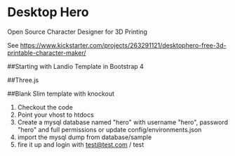 # Desktop Hero

Open Source Character Designer for 3D Printing

See https://www.kickstarter.com/projects/263291121/desktophero-free-3d-printable-character-maker/

##Starting with Landio Template in Bootstrap 4

##Three.js

##Blank Slim template with knockout

1. Checkout the code
2. Point your vhost to htdocs
3. Create a mysql database named "hero" with username "hero", password "hero" and full permissions or update config/environments.json
4. import the mysql dump from database/sample 
5. fire it up and login with test@test.com  / test
